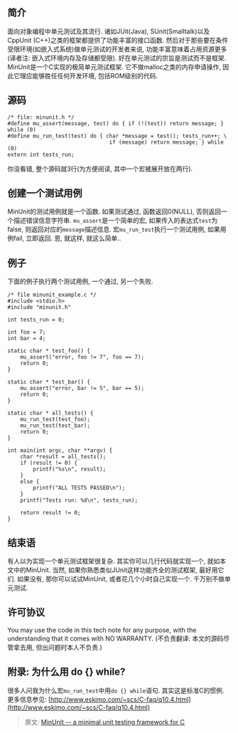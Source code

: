 ## 简介 ##
面向对象编程中单元测试及其流行. 诸如JUit(Java), SUnit(Smalltalk)以及CppUnit (C++)之类的框架都提供了功能丰富的接口函数. 然后对于那些要在条件受限环境(如嵌入式系统)做单元测试的开发者来说, 功能丰富意味着占用资源更多(译者注: 嵌入式环境内存及存储都受限). 好在单元测试的宗旨是测试而不是框架. MinUnit是一个C实现的极简单元测试框架. 它不做malloc之类的内存申请操作, 因此它理应能够胜任任何开发环境, 包括ROM级别的代码.

## 源码 ##
```
/* file: minunit.h */
#define mu_assert(message, test) do { if (!(test)) return message; } while (0)
#define mu_run_test(test) do { char *message = test(); tests_run++; \
                                if (message) return message; } while (0)
extern int tests_run;
```
你没看错, 整个源码就3行(为方便阅读, 其中一个宏被展开放在两行).

## 创建一个测试用例 ##
MinUnit的测试用例就是一个函数. 如果测试通过, 函数返回0(NULL), 否则返回一个描述错误信息字符串.
`mu_assert`是一个简单的宏, 如果传入的表达式`test`为false, 则返回对应的`message`描述信息.
宏`mu_run_test`执行一个测试用例, 如果用例fail, 立即返回. 恩, 就这样, 就这么简单..

## 例子 ##
下面的例子执行两个测试用例, 一个通过, 另一个失败.
```
/* file minunit_example.c */
#include <stdio.h>
#include "minunit.h"

int tests_run = 0;

int foo = 7;
int bar = 4;

static char * test_foo() {
    mu_assert("error, foo != 7", foo == 7);
    return 0;
}

static char * test_bar() {
    mu_assert("error, bar != 5", bar == 5);
    return 0;
}

static char * all_tests() {
    mu_run_test(test_foo);
    mu_run_test(test_bar);
    return 0;
}

int main(int argc, char **argv) {
    char *result = all_tests();
    if (result != 0) {
        printf("%s\n", result);
    }
    else {
        printf("ALL TESTS PASSED\n");
    }
    printf("Tests run: %d\n", tests_run);

    return result != 0;
}
```
## 结束语 ##
有人以为实现一个单元测试框架很复杂. 其实你可以几行代码就实现一个, 就如本文中的MinUnit. 当然, 如果你熟悉类似JUnit这样功能齐全的测试框架, 最好用它们. 如果没有, 那你可以试试MinUnit, 或者花几个小时自己实现一个. 千万别不做单元测试.

## 许可协议 ##
You may use the code in this tech note for any purpose, with the understanding that it comes with NO WARRANTY.
(不负责翻译: 本文的源码尽管拿去用, 但出问题时本人不负责.)



## 附录: 为什么用 do {} while? ##
很多人问我为什么宏`mu_run_test`中用`do {} while`语句. 其实这是标准C的惯例. 更多信息参见:
[http://www.eskimo.com/~scs/C-faq/q10.4.html](http://www.eskimo.com/~scs/C-faq/q10.4.html)

> 
> 原文: [MinUnit -- a minimal unit testing framework for C](http://www.jera.com/techinfo/jtns/jtn002.html)
> 